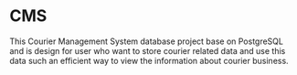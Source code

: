 # CMS
This Courier Management System database project base on PostgreSQL and is design for user who want to store courier related data and use this data such an efficient way to view the information about courier business.
